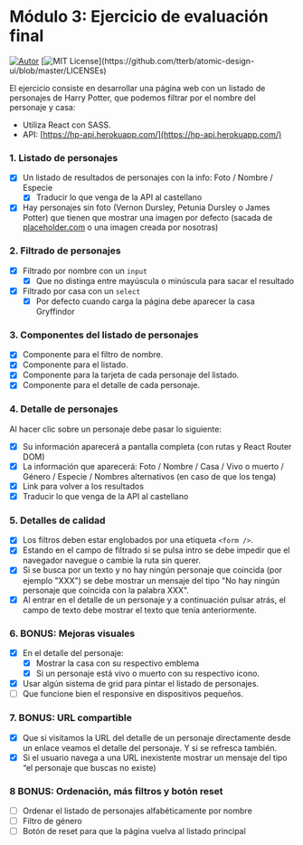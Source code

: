 # Módulo 3: Ejercicio de evaluación final
[![Autor](https://img.shields.io/badge/autor-Paula%20Perera-red)](https://github.com/PaulaEPR)
[![MIT License](https://img.shields.io/apm/l/atomic-design-ui.svg?)](https://github.com/tterb/atomic-design-ui/blob/master/LICENSEs)

El ejercicio consiste en desarrollar una página web con un listado de personajes de Harry Potter, que podemos filtrar por el nombre del personaje y casa:

- Utiliza React con SASS.
- API: [https://hp-api.herokuapp.com/](https://hp-api.herokuapp.com/)

### 1. Listado de personajes

- [x]  Un listado de resultados de personajes con la info: Foto / Nombre / Especie
    - [x]  Traducir lo que venga de la API al castellano
- [x]  Hay personajes sin foto (Vernon Dursley, Petunia Dursley o James Potter) que tienen que mostrar una imagen por defecto (sacada de [placeholder.com](http://placeholder.com/) o una imagen creada por nosotras)

### 2. Filtrado de personajes

- [x]  Filtrado por nombre con un `input`
    - [x]  Que no distinga entre mayúscula o minúscula para sacar el resultado
- [x]  Filtrado por casa con un `select`
    - [x]  Por defecto cuando carga la página debe aparecer la casa Gryffindor

### 3. Componentes del listado de personajes

- [x]  Componente para el filtro de nombre.
- [x]  Componente para el listado.
- [x]  Componente para la tarjeta de cada personaje del listado.
- [x]  Componente para el detalle de cada personaje.

### 4. Detalle de personajes

Al hacer clic sobre un personaje debe pasar lo siguiente:

- [x]  Su información aparecerá a pantalla completa (con rutas y React Router DOM)
- [x]  La información que aparecerá: Foto / Nombre / Casa / Vivo o muerto / Género / Especie /  Nombres alternativos (en caso de que los tenga)
- [x]  Link para volver a los resultados
- [x]  Traducir lo que venga de la API al castellano

### 5. Detalles de calidad

- [x]  Los filtros deben estar englobados por una etiqueta `<form />`.
- [x]  Estando en el campo de filtrado si se pulsa intro se debe impedir que el navegador navegue o cambie la ruta sin querer.
- [x]  Si se busca por un texto y no hay ningún personaje que coincida (por ejemplo "XXX") se debe mostrar un mensaje del tipo "No hay ningún personaje que coincida con la palabra XXX".
- [x]  Al entrar en el detalle de un personaje y a continuación pulsar atrás, el campo de texto debe mostrar el texto que tenía anteriormente.

### 6. BONUS: Mejoras visuales

- [x]  En el detalle del personaje:
    - [x]  Mostrar la casa con su respectivo emblema
    - [x]  Si un personaje está vivo o muerto con su respectivo icono.
- [x]  Usar algún sistema de grid para pintar el listado de personajes.
- [ ]  Que funcione bien el responsive en dispositivos pequeños.

### 7. BONUS: URL compartible

- [x]  Que si visitamos la URL del detalle de un personaje directamente desde un enlace veamos el detalle del personaje. Y si se refresca también.
- [x]  Si el usuario navega a una URL inexistente mostrar un mensaje del tipo “el personaje que buscas no existe)

### 8 BONUS: Ordenación, más filtros y botón reset

- [ ]  Ordenar el listado de personajes alfabéticamente por nombre
- [ ]  Filtro de género
- [ ]  Botón de reset para que la página vuelva al listado principal